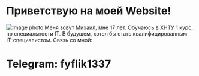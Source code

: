 # Приветствую на моей Website!
![Image photo](https://github.com/globo22222/Website-/blob/main/%D0%91%D0%B5%D0%B7%20%D0%BD%D0%B0%D0%B7%D0%B2%D0%B0%D0%BD%D0%B8%D1%8F.png)
Меня зовут Михаил, мне 17 лет. Обучаюсь в ХНТУ 1 курс, по специальности IT.
В будущем, хотел бы стать квалифицированным IT-специалистом.
Связь со мной:
# Telegram: fyflik1337
